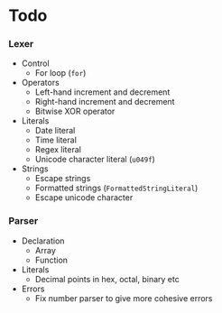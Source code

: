 # Todo
### Lexer
- Control
    - For loop (`for`)
- Operators
    - Left-hand increment and decrement
    - Right-hand increment and decrement
    - Bitwise XOR operator
- Literals
    - Date literal
    - Time literal
    - Regex literal
    - Unicode character literal (`u049f`)
- Strings
    - Escape strings
    - Formatted strings (`FormattedStringLiteral`)
    - Escape unicode character

### Parser
- Declaration
    - Array
    - Function
- Literals
    - Decimal points in hex, octal, binary etc
- Errors
    - Fix number parser to give more cohesive errors
